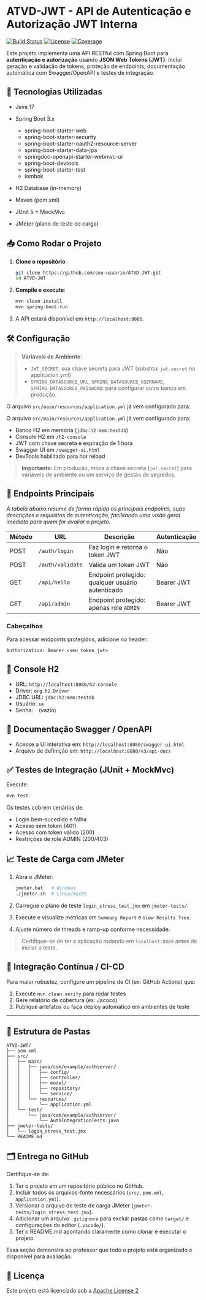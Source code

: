 # ATVD-JWT - API de Autenticação e Autorização JWT Interna

[![Build Status](https://img.shields.io/github/actions/workflow/status/seu-usuario/ATVD-JWT/ci.yml)](https://github.com/seu-usuario/ATVD-JWT/actions)
[![License](https://img.shields.io/badge/license-Apache%202.0-blue)](http://www.apache.org/licenses/LICENSE-2.0.html)
[![Coverage](https://img.shields.io/codecov/c/github/seu-usuario/ATVD-JWT)](https://codecov.io/gh/seu-usuario/ATVD-JWT)

Este projeto implementa uma API RESTful com Spring Boot para **autenticação e autorização** usando **JSON Web Tokens (JWT)**. Inclui geração e validação de tokens, proteção de endpoints, documentação automática com Swagger/OpenAPI e testes de integração.

## 🚀 Tecnologias Utilizadas

* Java 17
* Spring Boot 3.x

  * spring-boot-starter-web
  * spring-boot-starter-security
  * spring-boot-starter-oauth2-resource-server
  * spring-boot-starter-data-jpa
  * springdoc-openapi-starter-webmvc-ui
  * spring-boot-devtools
  * spring-boot-starter-test
  * lombok
* H2 Database (in-memory)
* Maven (pom.xml)
* JUnit 5 + MockMvc
* JMeter (plano de teste de carga)

## 📥 Como Rodar o Projeto

1. **Clone o repositório**:

   ```bash
   git clone https://github.com/seu-usuario/ATVD-JWT.git
   cd ATVD-JWT
   ```

2. **Compile e execute**:

   ```bash
   mvn clean install
   mvn spring-boot:run
   ```

3. A API estará disponível em `http://localhost:8080`.

## 🛠️ Configuração

> **Variáveis de Ambiente**:
>
> * `JWT_SECRET`: sua chave secreta para JWT (substitui `jwt.secret` no application.yml)
> * `SPRING_DATASOURCE_URL`, `SPRING_DATASOURCE_USERNAME`, `SPRING_DATASOURCE_PASSWORD`: para configurar outro banco em produção.

O arquivo `src/main/resources/application.yml` já vem configurado para:

O arquivo `src/main/resources/application.yml` já vem configurado para:

* Banco H2 em memória (`jdbc:h2:mem:testdb`)
* Console H2 em `/h2-console`
* JWT com chave secreta e expiração de 1 hora
* Swagger UI em `/swagger-ui.html`
* DevTools habilitado para hot reload

> **Importante:** Em produção, mova a chave secreta (`jwt.secret`) para variáveis de ambiente ou um serviço de gestão de segredos.

## 🔐 Endpoints Principais

*A tabela abaixo resume de forma rápida os principais endpoints, suas descrições e requisitos de autenticação, facilitando uma visão geral imediata para quem for avaliar o projeto.*

| Método | URL              | Descrição                                        | Autenticação |
| ------ | ---------------- | ------------------------------------------------ | ------------ |
| POST   | `/auth/login`    | Faz login e retorna o token JWT                  | Não          |
| POST   | `/auth/validate` | Valida um token JWT                              | Não          |
| GET    | `/api/hello`     | Endpoint protegido: qualquer usuário autenticado | Bearer JWT   |
| GET    | `/api/admin`     | Endpoint protegido: apenas role `ADMIN`          | Bearer JWT   |

### Cabeçalhos

Para acessar endpoints protegidos, adicione no header:

```
Authorization: Bearer <seu_token_jwt>
```

## 🧩 Console H2

* URL: `http://localhost:8080/h2-console`
* Driver: `org.h2.Driver`
* JDBC URL: `jdbc:h2:mem:testdb`
* Usuário: `sa`
* Senha: ` ` (vazio)

## 📄 Documentação Swagger / OpenAPI

* Acesse a UI interativa em: `http://localhost:8080/swagger-ui.html`
* Arquivo de definição em: `http://localhost:8080/v3/api-docs`

## ✅ Testes de Integração (JUnit + MockMvc)

Execute:

```bash
mvn test
```

Os testes cobrem cenários de:

* Login bem-sucedido e falha
* Acesso sem token (401)
* Acesso com token válido (200)
* Restrições de role ADMIN (200/403)

## 📈 Teste de Carga com JMeter

1. Abra o JMeter:

   ```bash
   jmeter.bat   # Windows
   ./jmeter.sh  # Linux/macOS
   ```
2. Carregue o plano de teste `login_stress_test.jmx` em `jmeter-tests/`.
3. Execute e visualize métricas em `Summary Report` e `View Results Tree`.
4. Ajuste número de threads e ramp-up conforme necessidade.

> Certifique-se de ter a aplicação rodando em `localhost:8080` antes de iniciar o teste.

## 🔗 Integração Contínua / CI-CD

Para maior robustez, configure um pipeline de CI (ex: GitHub Actions) que:

1. Execute `mvn clean verify` para rodar testes
2. Gere relatório de cobertura (ex: Jacoco)
3. Publique artefatos ou faça deploy automático em ambientes de teste

---

## 📂 Estrutura de Pastas

```
ATVD-JWT/
├── pom.xml
├── src/
│   ├── main/
│   │   ├── java/com/example/authserver/
│   │   │   ├── config/
│   │   │   ├── controller/
│   │   │   ├── model/
│   │   │   ├── repository/
│   │   │   └── service/
│   │   └── resources/
│   │       └── application.yml
│   └── test/
│       └── java/com/example/authserver/
│           └── AuthIntegrationTests.java
├── jmeter-tests/
│   └── login_stress_test.jmx
└── README.md
```

## 🗂️ Entrega no GitHub

Certifique-se de:

1. Ter o projeto em um repositório público no GitHub.
2. Incluir todos os arquivos-fonte necessários (`src/`, `pom.xml`, `application.yml`).
3. Versionar o arquivo de teste de carga JMeter (`jmeter-tests/login_stress_test.jmx`).
4. Adicionar um arquivo `.gitignore` para excluir pastas como `target/` e configurações do editor (`.vscode/`).
5. Ter o README.md apontando claramente como clonar e executar o projeto.

Essa seção demonstra ao professor que todo o projeto está organizado e disponível para avaliação.

## 📄 Licença

Este projeto está licenciado sob a [Apache License 2](http://www.apache.org/licenses/LICENSE-2.0.html)

